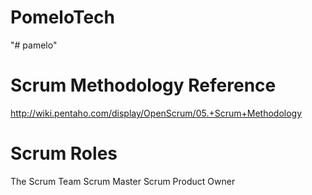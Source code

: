 # PomeloTech
"# pamelo" 

# Scrum Methodology Reference
http://wiki.pentaho.com/display/OpenScrum/05.+Scrum+Methodology


# Scrum Roles
The Scrum Team
Scrum Master
Scrum Product Owner
